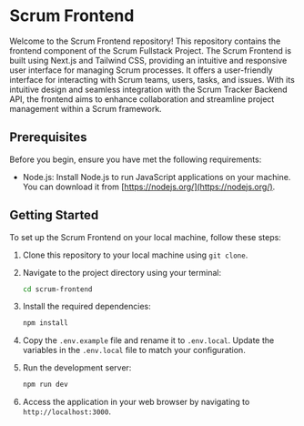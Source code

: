 
# Scrum Frontend

Welcome to the Scrum Frontend repository! This repository contains the frontend component of the Scrum Fullstack Project. The Scrum Frontend is built using Next.js and Tailwind CSS, providing an intuitive and responsive user interface for managing Scrum processes. It offers a user-friendly interface for interacting with Scrum teams, users, tasks, and issues. With its intuitive design and seamless integration with the Scrum Tracker Backend API, the frontend aims to enhance collaboration and streamline project management within a Scrum framework.

## Prerequisites

Before you begin, ensure you have met the following requirements:

- Node.js: Install Node.js to run JavaScript applications on your machine. You can download it from [https://nodejs.org/](https://nodejs.org/).

## Getting Started

To set up the Scrum Frontend on your local machine, follow these steps:

1. Clone this repository to your local machine using `git clone`.

2. Navigate to the project directory using your terminal:

   ```bash
   cd scrum-frontend
   ```

3. Install the required dependencies:

   ```bash
   npm install
   ```

4. Copy the `.env.example` file and rename it to `.env.local`. Update the variables in the `.env.local` file to match your configuration.

5. Run the development server:

   ```bash
   npm run dev
   ```

6. Access the application in your web browser by navigating to `http://localhost:3000`.
